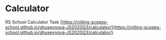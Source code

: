 # Calculator
RS School Calculator Task
[https://rolling-scopes-school.github.io/ghuseynova-JS2020Q3/calculator/](https://rolling-scopes-school.github.io/ghuseynova-JS2020Q3/calculator/).
